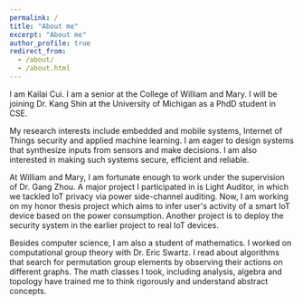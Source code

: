 ```yaml
---
permalink: /
title: "About me"
excerpt: "About me"
author_profile: true
redirect_from: 
  - /about/
  - /about.html
---
```


<p>I am Kailai Cui. I am a senior at the College of William and Mary. I will be joining Dr. Kang Shin at the University of Michigan as a PhdD student in CSE.</p>

<p>My research interests include embedded and mobile systems, Internet of Things security and applied machine learning. I am eager to design systems that synthesize inputs from sensors and make decisions. I am also interested in making such systems secure, efficient and reliable. </p>

<p>At William and Mary, I am fortunate enough to work under the supervision of Dr. Gang Zhou. A major project I participated in is Light Auditor, in which we tackled IoT privacy via power side-channel auditing. Now, I am working on my honor thesis project which aims to infer user's activity of a smart IoT device based on the power consumption. Another project is to deploy the security system in the earlier project to real IoT devices. </p>

<p>Besides computer science, I am also a student of mathematics. I worked on computational group theory with Dr. Eric Swartz. I read about algorithms that search for permutation group elements by observing their actions on different graphs. The math classes I took, including analysis, algebra and topology have trained me to think rigorously and understand abstract concepts.  </p>

